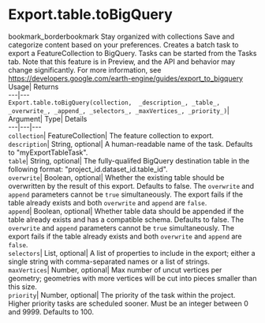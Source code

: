  
#  Export.table.toBigQuery 
bookmark_borderbookmark Stay organized with collections  Save and categorize content based on your preferences.
Creates a batch task to export a FeatureCollection to BigQuery. Tasks can be started from the Tasks tab. 
Note that this feature is in Preview, and the API and behavior may change significantly. For more information, see https://developers.google.com/earth-engine/guides/export_to_bigquery
Usage| Returns  
---|---  
`Export.table.toBigQuery(collection,  _description_, _table_, _overwrite_, _append_, _selectors_, _maxVertices_, _priority_)`|   
Argument|  Type| Details  
---|---|---  
`collection`| FeatureCollection| The feature collection to export.  
`description`| String, optional| A human-readable name of the task. Defaults to "myExportTableTask".  
`table`| String, optional| The fully-qualifed BigQuery destination table in the following format: "project_id.dataset_id.table_id".  
`overwrite`| Boolean, optional| Whether the existing table should be overwritten by the result of this export. Defaults to false. The `overwrite` and `append` parameters cannot be `true` simultaneously. The export fails if the table already exists and both `overwrite` and `append` are `false`.  
`append`| Boolean, optional| Whether table data should be appended if the table already exists and has a compatible schema. Defaults to false. The `overwrite` and `append` parameters cannot be `true` simultaneously. The export fails if the table already exists and both `overwrite` and `append` are `false`.  
`selectors`| List, optional| A list of properties to include in the export; either a single string with comma-separated names or a list of strings.  
`maxVertices`| Number, optional| Max number of uncut vertices per geometry; geometries with more vertices will be cut into pieces smaller than this size.  
`priority`| Number, optional| The priority of the task within the project. Higher priority tasks are scheduled sooner. Must be an integer between 0 and 9999. Defaults to 100.  
